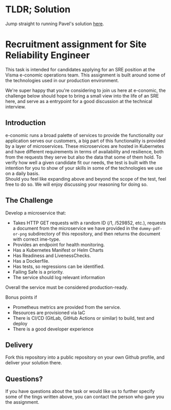 # TLDR; Solution
Jump straight to running Pavel's solution [here](./assignment-service/README.md).

# Recruitment assignment for Site Reliability Engineer

This task is intended for candidates applying for an SRE position at the Visma 
e-conomic operations team. This assignment is built around some of the 
technologies used in our production environment.

We're super happy that you're considering to join us here at e-conomic, the 
challenge below should hope to bring a small view into the life of an SRE here, 
and serve as a entrypoint for a good discussion at the technical interview.

## Introduction

e-conomic runs a broad palette of services to provide the functionality our 
application serves our customers, a big part of this functionality is provided 
by a layer of microservices.
These microservices are hosted in Kubernetes and have different requirements in 
terms of availability and resilience, both from the requests they serve but also
the data that some of them hold.
To verify how well a given candidate fit our needs, the test is built with the 
intention for you to show of your skills in some of the technologies we use on a
daily basis.  
Should you feel like expanding above and beyond the scope of the test, feel free
to do so. We will enjoy discussing your reasoning for doing so.

## The Challenge

Develop a microservice that:

* Takes HTTP GET requests with a random ID (/1, /529852, etc.), requests a 
  document from the microservice we have provided in the `dummy-pdf-or-png` 
  subdirectory of this repository, and then returns the document with correct 
  ime-type.
* Provides an endpoint for health monitoring.
* Has a Kubernetes Manifest or Helm Charts
* Has Readiness and LivenessChecks.
* Has a Dockerfile.
* Has tests, so regressions can be identified.
* Failing Safe is a priority.
* The service should log relevant information

Overall the service must be considered production-ready.

Bonus points if  

* Prometheus metrics are provided from the service.
* Resources are provisioned via IaC
* There is CI/CD (GitLab, GitHub Actions or similar) to build, test and deploy
* There is a good developer experience

## Delivery

Fork this repository into a public repository on your own Github profile, and 
deliver your solution there.

## Questions?

If you have questions about the task or would like us to further specify some of
the tings written above, you can contact the person who gave you the assignment.
